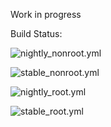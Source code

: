 Work in progress

Build Status:

![nightly_nonroot.yml](https://github.com/melvin-suter/vnc_classroom_vms/actions/workflows/nightly_nonroot.yml/badge.svg)

![stable_nonroot.yml](https://github.com/melvin-suter/vnc_classroom_vms/actions/workflows/stable_nonroot.yml/badge.svg)

![nightly_root.yml](https://github.com/melvin-suter/vnc_classroom_vms/actions/workflows/nightly_root.yml/badge.svg)

![stable_root.yml](https://github.com/melvin-suter/vnc_classroom_vms/actions/workflows/stable_root.yml/badge.svg)
